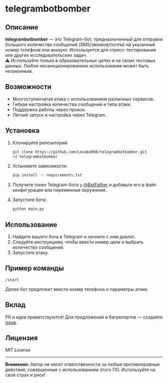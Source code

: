 # telegrambotbomber

## Описание

**telegrambotbomber** — это Telegram-бот, предназначенный для отправки большого количества сообщений (SMS/звонков/почты) на указанный номер телефона или аккаунт. Используется для стресс-тестирования или других исследовательских задач.  
⚠️ Используйте только в образовательных целях и на своих тестовых данных. Любое несанкционированное использование может быть незаконным.

## Возможности

- Многоступенчатая атака с использованием различных сервисов.
- Гибкая настройка количества сообщений и типа атаки.
- Поддержка работы через прокси.
- Лёгкий запуск и настройка через Telegram.

## Установка

1. Клонируйте репозиторий:
   ```bash
   git clone https://github.com/Levako098/telegrambotbomber.git
   cd telegrambotbomber
   ```

2. Установите зависимости:
   ```bash
   pip install -r requirements.txt
   ```

3. Получите токен Telegram-бота у [@BotFather](https://t.me/BotFather) и добавьте его в файл конфигурации или переменные окружения.

4. Запустите бота:
   ```bash
   python main.py
   ```

## Использование

1. Найдите вашего бота в Telegram и начните с ним диалог.
2. Следуйте инструкциям, чтобы ввести номер цели и выбрать количество сообщений.
3. Запустите атаку.

## Пример команды

```
/start
```

Далее бот предложит ввести номер телефона и параметры атаки.

## Вклад

PR и идеи приветствуются! Для предложений и багрепортов — создайте [issue](https://github.com/Levako098/telegrambotbomber/issues).

## Лицензия

MIT License

---

**Внимание:** Автор не несет ответственности за любые противоправные действия, совершенные с использованием этого ПО. Используйте на свой страх и риск!

